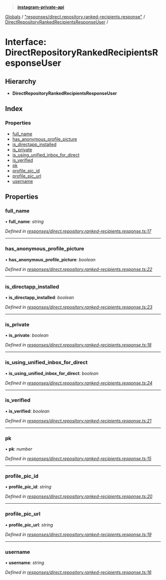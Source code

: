 > **[instagram-private-api](../README.md)**

[Globals](../README.md) / ["responses/direct.repository.ranked-recipients.response"](../modules/_responses_direct_repository_ranked_recipients_response_.md) / [DirectRepositoryRankedRecipientsResponseUser](_responses_direct_repository_ranked_recipients_response_.directrepositoryrankedrecipientsresponseuser.md) /

# Interface: DirectRepositoryRankedRecipientsResponseUser

## Hierarchy

* **DirectRepositoryRankedRecipientsResponseUser**

## Index

### Properties

* [full_name](_responses_direct_repository_ranked_recipients_response_.directrepositoryrankedrecipientsresponseuser.md#full_name)
* [has_anonymous_profile_picture](_responses_direct_repository_ranked_recipients_response_.directrepositoryrankedrecipientsresponseuser.md#has_anonymous_profile_picture)
* [is_directapp_installed](_responses_direct_repository_ranked_recipients_response_.directrepositoryrankedrecipientsresponseuser.md#is_directapp_installed)
* [is_private](_responses_direct_repository_ranked_recipients_response_.directrepositoryrankedrecipientsresponseuser.md#is_private)
* [is_using_unified_inbox_for_direct](_responses_direct_repository_ranked_recipients_response_.directrepositoryrankedrecipientsresponseuser.md#is_using_unified_inbox_for_direct)
* [is_verified](_responses_direct_repository_ranked_recipients_response_.directrepositoryrankedrecipientsresponseuser.md#is_verified)
* [pk](_responses_direct_repository_ranked_recipients_response_.directrepositoryrankedrecipientsresponseuser.md#pk)
* [profile_pic_id](_responses_direct_repository_ranked_recipients_response_.directrepositoryrankedrecipientsresponseuser.md#profile_pic_id)
* [profile_pic_url](_responses_direct_repository_ranked_recipients_response_.directrepositoryrankedrecipientsresponseuser.md#profile_pic_url)
* [username](_responses_direct_repository_ranked_recipients_response_.directrepositoryrankedrecipientsresponseuser.md#username)

## Properties

###  full_name

• **full_name**: *string*

*Defined in [responses/direct.repository.ranked-recipients.response.ts:17](https://github.com/dilame/instagram-private-api/blob/01eb399/src/responses/direct.repository.ranked-recipients.response.ts#L17)*

___

###  has_anonymous_profile_picture

• **has_anonymous_profile_picture**: *boolean*

*Defined in [responses/direct.repository.ranked-recipients.response.ts:22](https://github.com/dilame/instagram-private-api/blob/01eb399/src/responses/direct.repository.ranked-recipients.response.ts#L22)*

___

###  is_directapp_installed

• **is_directapp_installed**: *boolean*

*Defined in [responses/direct.repository.ranked-recipients.response.ts:23](https://github.com/dilame/instagram-private-api/blob/01eb399/src/responses/direct.repository.ranked-recipients.response.ts#L23)*

___

###  is_private

• **is_private**: *boolean*

*Defined in [responses/direct.repository.ranked-recipients.response.ts:18](https://github.com/dilame/instagram-private-api/blob/01eb399/src/responses/direct.repository.ranked-recipients.response.ts#L18)*

___

###  is_using_unified_inbox_for_direct

• **is_using_unified_inbox_for_direct**: *boolean*

*Defined in [responses/direct.repository.ranked-recipients.response.ts:24](https://github.com/dilame/instagram-private-api/blob/01eb399/src/responses/direct.repository.ranked-recipients.response.ts#L24)*

___

###  is_verified

• **is_verified**: *boolean*

*Defined in [responses/direct.repository.ranked-recipients.response.ts:21](https://github.com/dilame/instagram-private-api/blob/01eb399/src/responses/direct.repository.ranked-recipients.response.ts#L21)*

___

###  pk

• **pk**: *number*

*Defined in [responses/direct.repository.ranked-recipients.response.ts:15](https://github.com/dilame/instagram-private-api/blob/01eb399/src/responses/direct.repository.ranked-recipients.response.ts#L15)*

___

###  profile_pic_id

• **profile_pic_id**: *string*

*Defined in [responses/direct.repository.ranked-recipients.response.ts:20](https://github.com/dilame/instagram-private-api/blob/01eb399/src/responses/direct.repository.ranked-recipients.response.ts#L20)*

___

###  profile_pic_url

• **profile_pic_url**: *string*

*Defined in [responses/direct.repository.ranked-recipients.response.ts:19](https://github.com/dilame/instagram-private-api/blob/01eb399/src/responses/direct.repository.ranked-recipients.response.ts#L19)*

___

###  username

• **username**: *string*

*Defined in [responses/direct.repository.ranked-recipients.response.ts:16](https://github.com/dilame/instagram-private-api/blob/01eb399/src/responses/direct.repository.ranked-recipients.response.ts#L16)*